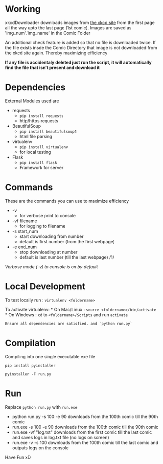 # Working

xkcdDownloader downloads images from [the xkcd site](https://xkcd.com) from the first page all the way upto the last page (1st comic).
Images are saved as 'img_num'.'img_name' in the Comic Folder

An additional check feature is added so that no file is downloaded twice.
If the file exists insde the Comic Directory that image is not downloaded from the xkcd site again.
Thereby maximizing efficiency

**If any file is accidentaly deleted just run the script, it will automatically find the file that isn't present and download it**

# Dependencies

External Modules used are
* requests
	* `pip install requests`
	* http/https requests
* BeautifulSoup
	* `pip install beautifulsoup4`
	* html file parsing
* virtualenv
	* `pip install virtualenv`
	* for local testing
* Flask
	* `pip install flask`
	* Framework for server

# Commands

These are the commands you can use to maximize efficiency

* -v
    * for verbose print to console
* -vf filename
    * for logging to filename
* -s start_num
    * start downloading from number
    * default is first number (from the first webpage)
* -e end_num
    * stop downloading at number
    * default is last number (till the last webpage) /1/

*Verbose mode (-v) to console is on by default*

# Local Development

To test locally run : `virtualenv <foldername>`

To activate virtualenv:
	* On Mac/Linux : `source <foldername>/bin/activate`
	* On Windows : `cd` to `<foldername>/Scripts` and run `activate`

	Ensure all dependencies are satisfied. and `python run.py`
	
# Compilation

Compiling into one single executable exe file

`pip install pyinstaller`

`pyinstaller -F run.py`

# Run

Replace `python run.py` with `run.exe`

* python run.py -s 100 -e 90
	downloads from the 100th comic till the 90th comic
* run.exe -s 100 -e 90
	downloads from the 100th comic till the 90th comic
* run.exe -vf "log.txt"
	downloads from the first comic till the last comic and saves logs in log.txt file (no logs on screen)
* run.exe -v -s 100
	downloads from the 100th comic till the last comic and outputs logs on the console


Have Fun xD
